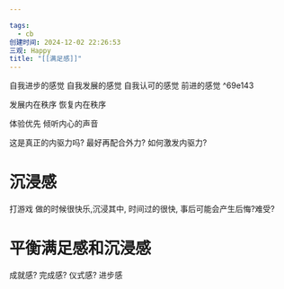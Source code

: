 ```yaml
---

tags:
  - cb
创建时间: 2024-12-02 22:26:53
三观: Happy
title: "[[满足感]]"
---
```

自我进步的感觉
自我发展的感觉
自我认可的感觉
前进的感觉 ^69e143

发展内在秩序
恢复内在秩序



体验优先
倾听内心的声音

这是真正的内驱力吗?  最好再配合外力? 
如何激发内驱力? 

# 沉浸感

打游戏
做的时候很快乐,沉浸其中, 时间过的很快, 事后可能会产生后悔?难受? 


# 平衡满足感和沉浸感


成就感? 完成感? 仪式感? 进步感